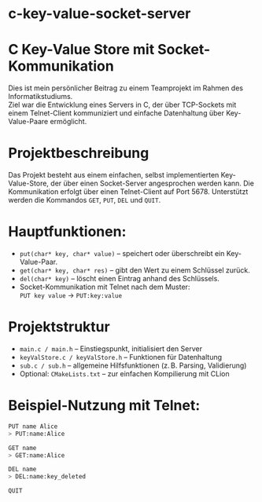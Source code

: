 # c-key-value-socket-server
# C Key-Value Store mit Socket-Kommunikation

Dies ist mein persönlicher Beitrag zu einem Teamprojekt im Rahmen des Informatikstudiums.  
Ziel war die Entwicklung eines Servers in C, der über TCP-Sockets mit einem Telnet-Client kommuniziert und einfache Datenhaltung über Key-Value-Paare ermöglicht.

# Projektbeschreibung

Das Projekt besteht aus einem einfachen, selbst implementierten Key-Value-Store, der über einen Socket-Server angesprochen werden kann. Die Kommunikation erfolgt über einen Telnet-Client auf Port 5678. Unterstützt werden die Kommandos `GET`, `PUT`, `DEL` und `QUIT`.

# Hauptfunktionen:
- `put(char* key, char* value)` – speichert oder überschreibt ein Key-Value-Paar.
- `get(char* key, char* res)` – gibt den Wert zu einem Schlüssel zurück.
- `del(char* key)` – löscht einen Eintrag anhand des Schlüssels.
- Socket-Kommunikation mit Telnet nach dem Muster:  
  `PUT key value` → `PUT:key:value`

# Projektstruktur

- `main.c / main.h` – Einstiegspunkt, initialisiert den Server
- `keyValStore.c / keyValStore.h` – Funktionen für Datenhaltung
- `sub.c / sub.h` – allgemeine Hilfsfunktionen (z. B. Parsing, Validierung)
- Optional: `CMakeLists.txt` – zur einfachen Kompilierung mit CLion

# Beispiel-Nutzung mit Telnet:

```bash
PUT name Alice
> PUT:name:Alice

GET name
> GET:name:Alice

DEL name
> DEL:name:key_deleted

QUIT
